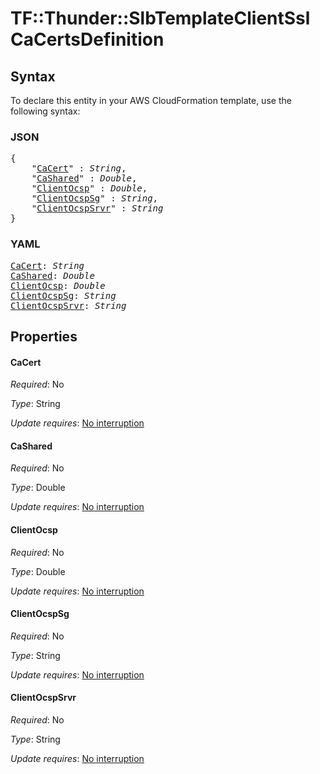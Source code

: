 # TF::Thunder::SlbTemplateClientSsl CaCertsDefinition

## Syntax

To declare this entity in your AWS CloudFormation template, use the following syntax:

### JSON

<pre>
{
    "<a href="#cacert" title="CaCert">CaCert</a>" : <i>String</i>,
    "<a href="#cashared" title="CaShared">CaShared</a>" : <i>Double</i>,
    "<a href="#clientocsp" title="ClientOcsp">ClientOcsp</a>" : <i>Double</i>,
    "<a href="#clientocspsg" title="ClientOcspSg">ClientOcspSg</a>" : <i>String</i>,
    "<a href="#clientocspsrvr" title="ClientOcspSrvr">ClientOcspSrvr</a>" : <i>String</i>
}
</pre>

### YAML

<pre>
<a href="#cacert" title="CaCert">CaCert</a>: <i>String</i>
<a href="#cashared" title="CaShared">CaShared</a>: <i>Double</i>
<a href="#clientocsp" title="ClientOcsp">ClientOcsp</a>: <i>Double</i>
<a href="#clientocspsg" title="ClientOcspSg">ClientOcspSg</a>: <i>String</i>
<a href="#clientocspsrvr" title="ClientOcspSrvr">ClientOcspSrvr</a>: <i>String</i>
</pre>

## Properties

#### CaCert

_Required_: No

_Type_: String

_Update requires_: [No interruption](https://docs.aws.amazon.com/AWSCloudFormation/latest/UserGuide/using-cfn-updating-stacks-update-behaviors.html#update-no-interrupt)

#### CaShared

_Required_: No

_Type_: Double

_Update requires_: [No interruption](https://docs.aws.amazon.com/AWSCloudFormation/latest/UserGuide/using-cfn-updating-stacks-update-behaviors.html#update-no-interrupt)

#### ClientOcsp

_Required_: No

_Type_: Double

_Update requires_: [No interruption](https://docs.aws.amazon.com/AWSCloudFormation/latest/UserGuide/using-cfn-updating-stacks-update-behaviors.html#update-no-interrupt)

#### ClientOcspSg

_Required_: No

_Type_: String

_Update requires_: [No interruption](https://docs.aws.amazon.com/AWSCloudFormation/latest/UserGuide/using-cfn-updating-stacks-update-behaviors.html#update-no-interrupt)

#### ClientOcspSrvr

_Required_: No

_Type_: String

_Update requires_: [No interruption](https://docs.aws.amazon.com/AWSCloudFormation/latest/UserGuide/using-cfn-updating-stacks-update-behaviors.html#update-no-interrupt)

